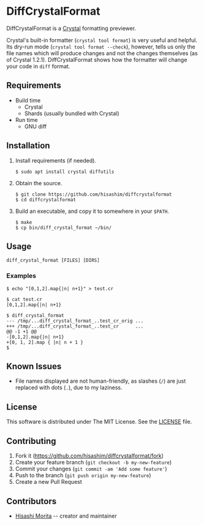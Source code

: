 DiffCrystalFormat
========

DiffCrystalFormat is a [Crystal](https://crystal-lang.org) formatting
previewer.

Crystal's built-in formatter (`crystal tool format`) is very useful and
helpful. Its dry-run mode (`crystal tool format --check`), however, tells us
only the file names which will produce changes and not the changes
themselves (as of Crystal 1.2.1). DiffCrystalFormat shows how the formatter
will change your code in `diff` format.

## Requirements

  * Build time
    - Crystal
    - Shards (usually bundled with Crystal)
  * Run time
    - GNU diff

## Installation

  1. Install requirements (if needed).

     ```
     $ sudo apt install crystal diffutils
     ```

  2. Obtain the source.

     ```
     $ git clone https://github.com/hisashim/diffcrystalformat
     $ cd diffcrystalformat
     ```

  3. Build an executable, and copy it to somewhere in your `$PATH`.

     ```
     $ make
     $ cp bin/diff_crystal_format ~/bin/
     ```

## Usage

```
diff_crystal_format [FILES] [DIRS]
```

### Examples

```
$ echo "[0,1,2].map{|n| n+1}" > test.cr

$ cat test.cr
[0,1,2].map{|n| n+1}

$ diff_crystal_format
--- /tmp/...diff_crystal_format_..test_cr_orig ...
+++ /tmp/...diff_crystal_format_..test_cr      ...
@@ -1 +1 @@
-[0,1,2].map{|n| n+1}
+[0, 1, 2].map { |n| n + 1 }
$
```

## Known Issues

  * File names displayed are not human-friendly, as slashes (`/`) are just
    replaced with dots (`.`), due to my laziness.

## License

This software is distributed under The MIT License. See the
[LICENSE](LICENSE) file.

## Contributing

  1. Fork it (<https://github.com/hisashim/diffcrystalformat/fork>)
  2. Create your feature branch (`git checkout -b my-new-feature`)
  3. Commit your changes (`git commit -am 'Add some feature'`)
  4. Push to the branch (`git push origin my-new-feature`)
  5. Create a new Pull Request

## Contributors

  * [Hisashi Morita](https://github.com/hisashim) -- creator and maintainer
